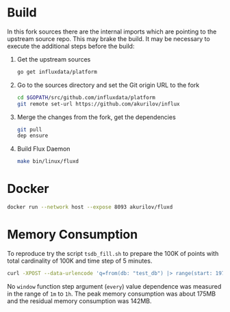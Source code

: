 # Build

In this fork sources there are the internal imports which are pointing to the upstream source repo.
This may brake the build. It may be necessary to execute the additional steps before the build:

1. Get the upstream sources
    ```bash
    go get influxdata/platform
    ```
2. Go to the sources directory and set the Git origin URL to the fork
    ```bash
    cd $GOPATH/src/github.com/influxdata/platform
    git remote set-url https://github.com/akurilov/influx
    ```

3. Merge the changes from the fork, get the dependencies
    ```bash
    git pull
    dep ensure
    ```
    
4. Build Flux Daemon
    ```bash
    make bin/linux/fluxd
    ```

# Docker

```bash
docker run --network host --expose 8093 akurilov/fluxd
```

# Memory Consumption

To reproduce try the script `tsdb_fill.sh` to prepare the 100K of points with total cardinality
of 100K and time step of 5 minutes.

```bash
curl -XPOST --data-urlencode 'q=from(db: "test_db") |> range(start: 1970-01-01T00:00:00.0Z) |> window(start: 1970-01-01T00:00:00.0Z, every: 1m)' http://127.0.0.1:8093/v1/query?orgID=00
```

No `window` function step argument (`every`) value dependence was measured in the range of `1m` to `1h`.
The peak memory consumption was about 175MB and the residual memory consumption was 142MB.
  